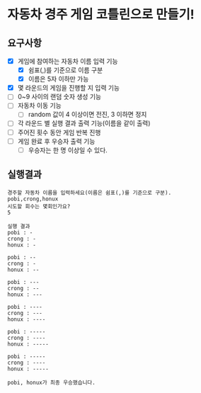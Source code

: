 # 자동차 경주 게임 코틀린으로 만들기!

## 요구사항
- [x] 게임에 참여하는 자동차 이름 입력 기능
    - [x] 쉼표(,)를 기준으로 이름 구분
    - [x] 이름은 5자 이하만 가능
- [x] 몇 라운드의 게임을 진행할 지 입력 기능
- [ ] 0~9 사이의 랜덤 숫자 생성 기능
- [ ] 자동차 이동 기능
  - [ ] random 값이 4 이상이면 전진, 3 이하면 정지
- [ ] 각 라운드 별 실행 결과 출력 기능(이름을 같이 출력)
- [ ] 주어진 횟수 동안 게임 반복 진행
- [ ] 게임 완료 후 우승자 출력 기능
  - [ ] 우승자는 한 명 이상일 수 있다.

## 실행결과
```
경주할 자동차 이름을 입력하세요(이름은 쉼표(,)를 기준으로 구분).
pobi,crong,honux
시도할 회수는 몇회인가요?
5

실행 결과
pobi : -
crong : -
honux : -

pobi : --
crong : -
honux : --

pobi : ---
crong : --
honux : ---

pobi : ----
crong : ---
honux : ----

pobi : -----
crong : ----
honux : -----

pobi : -----
crong : ----
honux : -----

pobi, honux가 최종 우승했습니다.
```